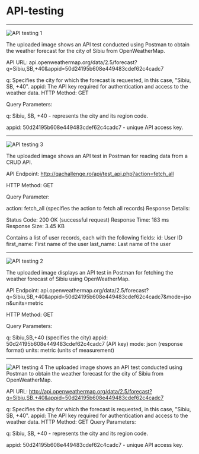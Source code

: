 # API-testing
---

![API testing 1](https://github.com/GeoBaragan/API-testing/assets/167702080/f5060c96-8d06-4bd3-aa32-18e5cb35336b)

The uploaded image shows an API test conducted using Postman to obtain the weather forecast for the city of Sibiu from OpenWeatherMap. 

API URL: api.openweathermap.org/data/2.5/forecast?q=Sibiu,SB,+40&appid=50d24195b608e449483cdef62c4cadc7

q: Specifies the city for which the forecast is requested, in this case, "Sibiu, SB, +40".
appid: The API key required for authentication and access to the weather data.
HTTP Method: GET

Query Parameters:

q: Sibiu, SB, +40 - represents the city and its region code.

appid: 50d24195b608e449483cdef62c4cadc7 - unique API access key.

---
![API testing 3](https://github.com/GeoBaragan/API-testing/assets/167702080/054a527e-218b-430f-8c64-0c8618e8ec69)

The uploaded image shows an API test in Postman for reading data from a CRUD API.

API Endpoint: http://qachallenge.ro/api/test_api.php?action=fetch_all

HTTP Method: GET

Query Parameter:

action: fetch_all (specifies the action to fetch all records)
Response Details:

Status Code: 200 OK (successful request)
Response Time: 183 ms
Response Size: 3.45 KB

Contains a list of user records, each with the following fields:
id: User ID
first_name: First name of the user
last_name: Last name of the user

---
![API testing 2](https://github.com/GeoBaragan/API-testing/assets/167702080/2f580d36-72e4-47fb-819b-1ddf357c17f5)

The uploaded image displays an API test in Postman for fetching the weather forecast of Sibiu using OpenWeatherMap.

API Endpoint: api.openweathermap.org/data/2.5/forecast?q=Sibiu,SB,+40&appid=50d24195b608e449483cdef62c4cadc7&mode=json&units=metric

HTTP Method: GET

Query Parameters:

q: Sibiu,SB,+40 (specifies the city)
appid: 50d24195b608e449483cdef62c4cadc7 (API key)
mode: json (response format)
units: metric (units of measurement)

---

![API testing 4](https://github.com/GeoBaragan/API-testing/assets/167702080/3d27b23f-e866-4b41-a7c8-9d00cc793fcf)
The uploaded image shows an API test conducted using Postman to obtain the weather forecast for the city of Sibiu from OpenWeatherMap.

API URL: http://api.openweathermap.org/data/2.5/forecast?q=Sibiu,SB,+40&appid=50d24195b608e449483cdef62c4cadc7

q: Specifies the city for which the forecast is requested, in this case, "Sibiu, SB, +40".
appid: The API key required for authentication and access to the weather data.
HTTP Method: GET
Query Parameters:

q: Sibiu, SB, +40 - represents the city and its region code.

appid: 50d24195b608e449483cdef62c4cadc7 - unique API access key.






